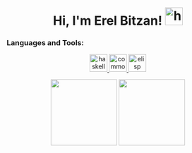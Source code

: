 <h1 align="center"> Hi, I'm Erel Bitzan! <img height="40" src="https://i.imgur.com/4mNAvBc.png" alt="haskell"></h1>

<h3 align="I like and use gentoo gnu/linux as a daily driver</h3>

- I’m currently working on **making my own emacs configuration from scratch, configuring xmonad and nyxt browser**

- I’m currently learning **Emacs Lisp, Haskell, and Common Lisp**

- **I do stuff**



<h3 align="center">Languages and Tools:</h3>

<p align="center">
 <!-- Added Haskell icon -->
 <a href="https://www.haskell.org" target="_blank">
    <img src="https://i1.wp.com/www.linuxlinks.com/wp-content/uploads/2019/06/Haskell-Logo.png?fit=328%2C269&ssl=1" alt="haskell" width="40" height="40"/>
 </a>
 <!-- Added Common Lisp icon -->
 <a href="https://common-lisp.net/" target="_blank">
    <img src="https://upload.wikimedia.org/wikipedia/commons/thumb/4/48/Lisp_logo.svg/240px-Lisp_logo.svg.png" alt="common-lisp" width="40" height="40"/>
 </a>
 <!-- Added Emacs Lisp icon -->
 <a href="https://www.gnu.org/software/emacs/" target="_blank">
    <img src="https://www.gnu.org/software/emacs/images/emacs.png" alt="elisp" width="40" height="40"/>
 </a>
</p>


<p align= "center">
  <img height= "150" src="https://github-readme-stats.vercel.app/api?username=oblivikun&theme=react&show_icons=true&include_all_commits=true" />
  <img height= "150" src="https://github-readme-stats.vercel.app/api/top-langs/?username=oblivikun&theme=react&layout=compact" />
</p>



